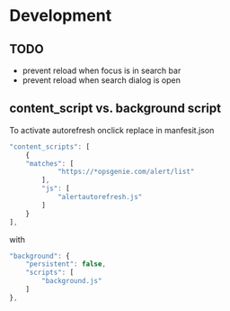 # Development

## TODO
- prevent reload when focus is in search bar
- prevent reload when search dialog is open

## content_script vs. background script

To activate autorefresh onclick replace in manfesit.json

```javascript
"content_scripts": [
    {
    "matches": [
            "https://*opsgenie.com/alert/list"
        ],
        "js": [
            "alertautorefresh.js"
        ]
    }
],
```

with

```javascript
"background": {
    "persistent": false,
    "scripts": [
        "background.js"
    ]
},
```

